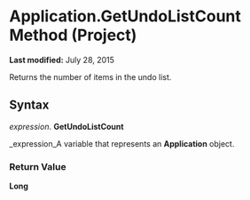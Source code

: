 
# Application.GetUndoListCount Method (Project)

 **Last modified:** July 28, 2015

Returns the number of items in the undo list.

## Syntax

 _expression_. **GetUndoListCount**

 _expression_A variable that represents an  **Application** object.


### Return Value

 **Long**

